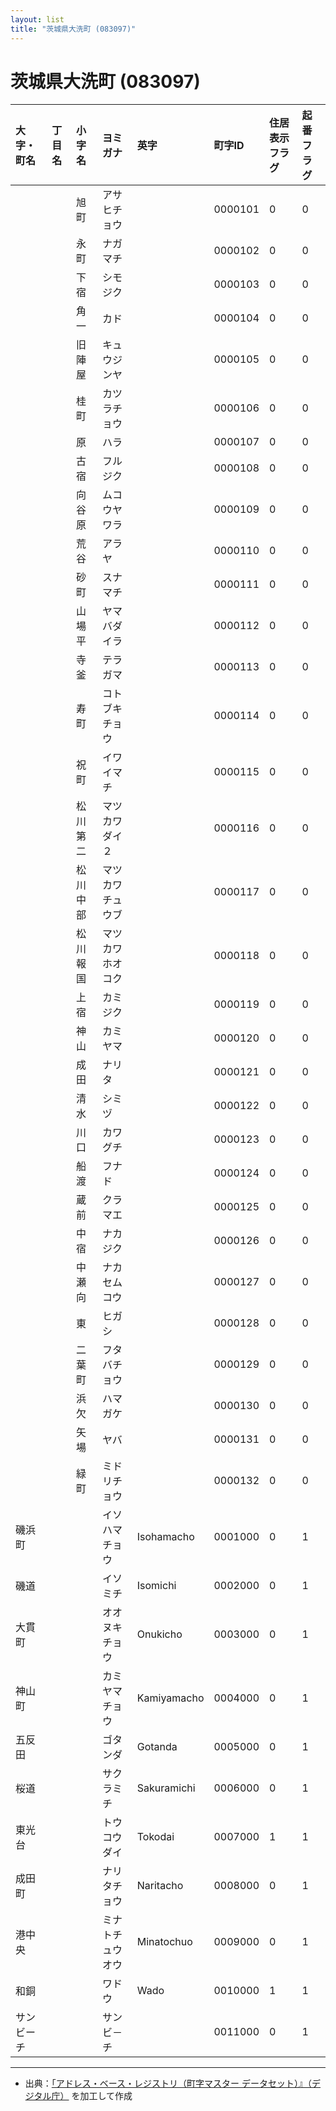 ```yaml
---
layout: list
title: "茨城県大洗町 (083097)"
---
```


# 茨城県大洗町 (083097)

| 大字・町名 | 丁目名 | 小字名 | ヨミガナ | 英字 | 町字ID | 住居表示フラグ | 起番フラグ |
|:---|:---|:---|:---|:---|:---|:---|:---|
|  |  | 旭町 |   アサヒチョウ |  | 0000101 | 0 | 0 |
|  |  | 永町 |   ナガマチ |  | 0000102 | 0 | 0 |
|  |  | 下宿 |   シモジク |  | 0000103 | 0 | 0 |
|  |  | 角一 |   カド |  | 0000104 | 0 | 0 |
|  |  | 旧陣屋 |   キュウジンヤ |  | 0000105 | 0 | 0 |
|  |  | 桂町 |   カツラチョウ |  | 0000106 | 0 | 0 |
|  |  | 原 |   ハラ |  | 0000107 | 0 | 0 |
|  |  | 古宿 |   フルジク |  | 0000108 | 0 | 0 |
|  |  | 向谷原 |   ムコウヤワラ |  | 0000109 | 0 | 0 |
|  |  | 荒谷 |   アラヤ |  | 0000110 | 0 | 0 |
|  |  | 砂町 |   スナマチ |  | 0000111 | 0 | 0 |
|  |  | 山場平 |   ヤマバダイラ |  | 0000112 | 0 | 0 |
|  |  | 寺釜 |   テラガマ |  | 0000113 | 0 | 0 |
|  |  | 寿町 |   コトブキチョウ |  | 0000114 | 0 | 0 |
|  |  | 祝町 |   イワイマチ |  | 0000115 | 0 | 0 |
|  |  | 松川第二 |   マツカワダイ２ |  | 0000116 | 0 | 0 |
|  |  | 松川中部 |   マツカワチュウブ |  | 0000117 | 0 | 0 |
|  |  | 松川報国 |   マツカワホオコク |  | 0000118 | 0 | 0 |
|  |  | 上宿 |   カミジク |  | 0000119 | 0 | 0 |
|  |  | 神山 |   カミヤマ |  | 0000120 | 0 | 0 |
|  |  | 成田 |   ナリタ |  | 0000121 | 0 | 0 |
|  |  | 清水 |   シミヅ |  | 0000122 | 0 | 0 |
|  |  | 川口 |   カワグチ |  | 0000123 | 0 | 0 |
|  |  | 船渡 |   フナド |  | 0000124 | 0 | 0 |
|  |  | 蔵前 |   クラマエ |  | 0000125 | 0 | 0 |
|  |  | 中宿 |   ナカジク |  | 0000126 | 0 | 0 |
|  |  | 中瀬向 |   ナカセムコウ |  | 0000127 | 0 | 0 |
|  |  | 東 |   ヒガシ |  | 0000128 | 0 | 0 |
|  |  | 二葉町 |   フタバチョウ |  | 0000129 | 0 | 0 |
|  |  | 浜欠 |   ハマガケ |  | 0000130 | 0 | 0 |
|  |  | 矢場 |   ヤバ |  | 0000131 | 0 | 0 |
|  |  | 緑町 |   ミドリチョウ |  | 0000132 | 0 | 0 |
| 磯浜町 |  |  | イソハマチョウ   | Isohamacho | 0001000 | 0 | 1 |
| 磯道 |  |  | イソミチ   | Isomichi | 0002000 | 0 | 1 |
| 大貫町 |  |  | オオヌキチョウ   | Onukicho | 0003000 | 0 | 1 |
| 神山町 |  |  | カミヤマチョウ   | Kamiyamacho | 0004000 | 0 | 1 |
| 五反田 |  |  | ゴタンダ   | Gotanda | 0005000 | 0 | 1 |
| 桜道 |  |  | サクラミチ   | Sakuramichi | 0006000 | 0 | 1 |
| 東光台 |  |  | トウコウダイ   | Tokodai | 0007000 | 1 | 1 |
| 成田町 |  |  | ナリタチョウ   | Naritacho | 0008000 | 0 | 1 |
| 港中央 |  |  | ミナトチュウオウ   | Minatochuo | 0009000 | 0 | 1 |
| 和銅 |  |  | ワドウ   | Wado | 0010000 | 1 | 1 |
| サンビーチ |  |  | サンビ－チ   |  | 0011000 | 0 | 1 |

---

- 出典：[「アドレス・ベース・レジストリ（町字マスター データセット）』（デジタル庁）](https://www.digital.go.jp/policies/base_registry_address/) を加工して作成